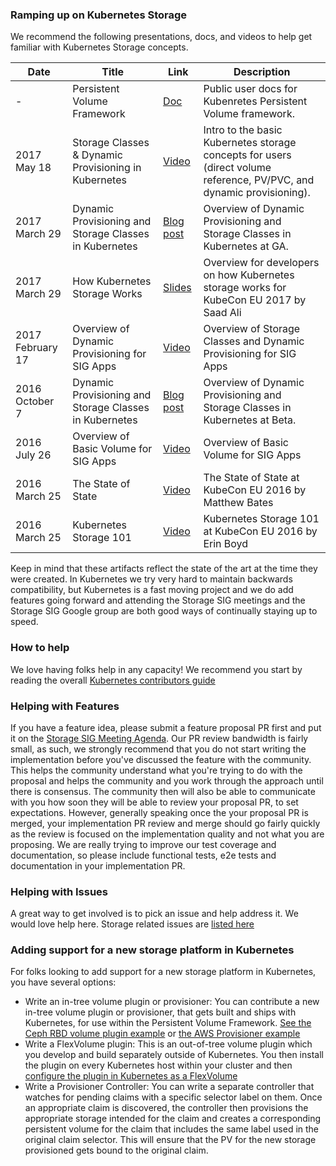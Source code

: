 ### Ramping up on Kubernetes Storage

We recommend the following presentations, docs, and videos to help get familiar with Kubernetes Storage concepts.

| Date | Title | Link | Description |
| --- | --- | --- | --- |
| - | Persistent Volume Framework | [Doc](http://kubernetes.io/docs/user-guide/persistent-volumes/) | Public user docs for Kubenretes Persistent Volume framework.
| 2017 May 18 | Storage Classes & Dynamic Provisioning in Kubernetes |[Video](https://youtu.be/qktFhjJmFhg)| Intro to the basic Kubernetes storage concepts for users (direct volume reference, PV/PVC, and dynamic provisioning). |
| 2017 March 29 | Dynamic Provisioning and Storage Classes in Kubernetes |[Blog post](http://blog.kubernetes.io/2017/03/dynamic-provisioning-and-storage-classes-kubernetes.html)| Overview of Dynamic Provisioning and Storage Classes in Kubernetes at GA. |
| 2017 March 29 | How Kubernetes Storage Works | [Slides](https://docs.google.com/presentation/d/1Yl5JKifcncn0gSZf3e1dWspd8iFaWObLm9LxCaXZJIk/edit?usp=sharing) | Overview for developers on how Kubernetes storage works for KubeCon EU 2017 by Saad Ali
| 2017 February 17 | Overview of Dynamic Provisioning for SIG Apps | [Video](https://youtu.be/NXUHmxXytUQ?t=10m33s) | Overview of Storage Classes and Dynamic Provisioning for SIG Apps
| 2016 October 7 | Dynamic Provisioning and Storage Classes in Kubernetes |[Blog post](http://blog.kubernetes.io/2016/10/dynamic-provisioning-and-storage-in-kubernetes.html)| Overview of Dynamic Provisioning and Storage Classes in Kubernetes at Beta. |
| 2016 July 26 | Overview of Basic Volume for SIG Apps | [Video](https://youtu.be/DrLGxkFdDNc?t=11m19s) | Overview of Basic Volume for SIG Apps
| 2016 March 25 | The State of State | [Video](https://www.youtube.com/watch?v=jsTQ24CLRhI&index=6&list=PLosInM-8doqcBy3BirmLM4S_pmox6qTw3) | The State of State at KubeCon EU 2016 by Matthew Bates
| 2016 March 25 | Kubernetes Storage 101 | [Video](https://www.youtube.com/watch?v=ZqTHe6Xj0Ek&list=PLosInM-8doqcBy3BirmLM4S_pmox6qTw3&index=38) | Kubernetes Storage 101 at KubeCon EU 2016 by Erin Boyd

Keep in mind that these artifacts reflect the state of the art at the time they were created. In Kubernetes we try very hard to maintain backwards compatibility, but Kubernetes is a fast moving project and we do add features going forward and attending the Storage SIG meetings and the Storage SIG Google group are both good ways of continually staying up to speed. 

### How to help

We love having folks help in any capacity! We recommend you start by reading the overall [Kubernetes contributors guide](https://github.com/GoogleCloudPlatform/continuous-deployment-on-kubernetes/blob/master/CONTRIBUTING.md)

### Helping with Features
If you have a feature idea, please submit a feature proposal PR first and put it on the [Storage SIG Meeting Agenda](https://docs.google.com/document/d/1-8KEG8AjAgKznS9NFm3qWqkGyCHmvU6HVl0sk5hwoAE/edit#heading=h.bag869lp4lyz). 
Our PR review bandwidth is fairly small, as such, we strongly recommend that you do not start writing the implementation before you've 
discussed the feature with the community. This helps the community understand what you're trying to do with the proposal and helps the 
community and you work through the approach until there is consensus. The community then will also be able to communicate with you how 
soon they will be able to review your proposal PR, to set expectations. However, generally speaking once the your proposal PR is merged, 
your implementation PR review and merge should go fairly quickly as the review is  focused on the implementation quality and not 
what you are proposing. We are really trying to improve our test coverage and documentation, so please include functional tests, e2e tests 
and documentation in your implementation PR.

### Helping with Issues
A great way to get involved is to pick an issue and help address it. We would love help here. Storage related issues are [listed here](https://github.com/kubernetes/kubernetes/labels/sig%2Fstorage)

### Adding support for a new storage platform in Kubernetes
For folks looking to add support for a new storage platform in Kubernetes, you have several options:
- Write an in-tree volume plugin or provisioner: You can contribute a new in-tree volume plugin or provisioner, that gets built and ships with Kubernetes, for use within the Persistent Volume Framework. 
[See the Ceph RBD volume plugin example](https://git.k8s.io/kubernetes/pkg/volume/rbd) or [the AWS Provisioner example](https://github.com/kubernetes/kubernetes/pull/29006)
- Write a FlexVolume plugin: This is an out-of-tree volume plugin which you develop and build separately outside of Kubernetes. 
You then install the plugin on every Kubernetes host within your cluster and then [configure the plugin in Kubernetes as a FlexVolume](https://git.k8s.io/kubernetes/examples/volumes/flexvolume)
- Write a Provisioner Controller: You can write a separate controller that watches for pending claims with a specific selector label on them. 
Once an appropriate claim is discovered, the controller then provisions the appropriate storage intended for the claim and creates a corresponding 
persistent volume for the claim that includes the same label used in the original claim selector. This will ensure that the PV for the new 
storage provisioned gets bound to the original claim.
